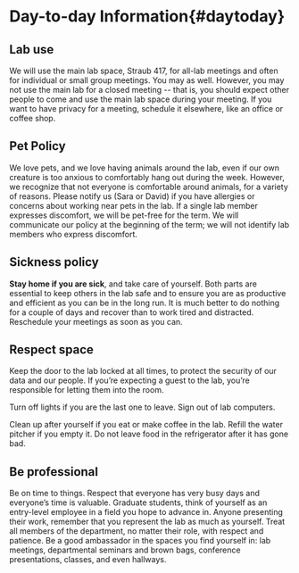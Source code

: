 # Day-to-day Information{#daytoday}

## Lab use

We will use the main lab space, Straub 417, for all-lab meetings and often for individual or small group meetings. You may as well. However, you may not use the main lab for a closed meeting -- that is, you should expect other people to come and use the main lab space during your meeting. If you want to have privacy for a meeting, schedule it elsewhere, like an office or coffee shop.

## Pet Policy

We love pets, and we love having animals around the lab, even if our own creature is too anxious to comfortably hang out during the week. However, we recognize that not everyone is comfortable around animals, for a variety of reasons. Please notify us (Sara or David) if you have allergies or concerns about working near pets in the lab. If a single lab member expresses discomfort, we will be pet-free for the term. We will communicate our policy at the beginning of the term; we will not identify lab members who express discomfort. 

## Sickness policy

**Stay home if you are sick**, and take care of yourself. Both parts are essential to keep others in the lab safe and to ensure you are as productive and efficient as you can be in the long run. It is much better to do nothing for a couple of days and recover than to work tired and distracted. Reschedule your meetings as soon as you can. 

## Respect space

Keep the door to the lab locked at all times, to protect the security of our data and our people. If you’re expecting a guest to the lab, you’re responsible for letting them into the room.

Turn off lights if you are the last one to leave. Sign out of lab computers. 

Clean up after yourself if you eat or make coffee in the lab. Refill the water pitcher if you empty it. Do not leave food in the refrigerator after it has gone bad. 

## Be professional

Be on time to things. Respect that everyone has very busy days and everyone’s time is valuable. Graduate students, think of yourself as an entry-level employee in a field you hope to advance in. Anyone presenting their work, remember that you represent the lab as much as yourself. Treat all members of the department, no matter their role, with respect and patience. Be a good ambassador in the spaces you find yourself in: lab meetings, departmental seminars and brown bags, conference presentations, classes, and even hallways. 

